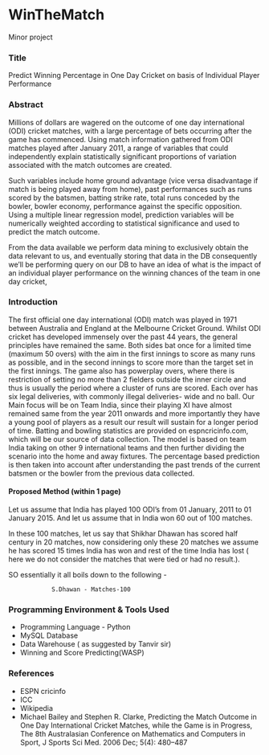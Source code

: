 # WinTheMatch

Minor project

### Title

Predict Winning Percentage in One Day Cricket on basis of Individual Player Performance


### Abstract 

Millions of dollars are wagered on the outcome of one day international (ODI) cricket matches, with a large percentage of bets occurring after the game has commenced. Using match information gathered from  ODI matches played after January 2011, a range of variables that could independently explain statistically significant proportions of variation associated with the match outcomes are created.

Such variables include home ground advantage (vice versa disadvantage if match is being played away from home),  past performances such as runs scored by the batsmen,  batting strike rate,  total runs conceded by the bowler, bowler economy, performance against the specific opposition. Using a multiple linear regression model, prediction variables will be  numerically weighted according to statistical significance and used to predict the match outcome.

From the data available we perform data mining to exclusively obtain the data relevant to us, and  eventually storing that data in the DB consequently we’ll be performing query on our DB to have an idea of what is the impact of an individual player performance on the winning chances of the team in one day cricket,


### Introduction

The first official one day international (ODI) match was played in 1971 between Australia and England at the Melbourne Cricket Ground. Whilst ODI cricket has developed immensely over the past 44 years, the general principles have remained the same. Both sides bat once for a limited time (maximum 50 overs) with the aim in the first innings to score as many runs as possible, and in the second innings to score more than the target set in the first innings. The game also has powerplay overs, where there is restriction of setting no more than 2 fielders outside the inner circle and thus is usually the period where a cluster of runs are scored.  Each over has six legal deliveries, with commonly illegal deliveries- wide and no ball. 
Our Main focus will be on Team India, since their playing XI have almost remained same from the year 2011 onwards and more importantly they have a young pool of players as a result our result will sustain for a longer period of time. Batting and bowling statistics are provided on espncricinfo.com, which will be our source of data collection. The model is based on team India taking on other 9 international teams and then further dividing the scenario into the home and away fixtures. The percentage based prediction is then taken into account after understanding the past trends of the current batsmen or the bowler from the previous data collected. 



#### Proposed Method (within 1 page)

Let us assume that India has played 100 ODI’s from 01 January, 2011 to 01 January 2015. And let us assume that in India won 60 out of 100 matches. 

In these 100 matches, let us say that Shikhar Dhawan has scored half century in 20 matches, now considering only these 20 matches we assume he has scored 15 times India has won and rest of the time India has lost ( here we do not consider the matches that were tied or had no result.).

SO essentially it all boils down to the following -

                S.Dhawan - Matches-100
                            















### Programming Environment & Tools Used

* Programming Language - Python
* MySQL Database
* Data Warehouse ( as suggested by Tanvir sir) 
* Winning and Score Predicting(WASP)




### References

* ESPN cricinfo
* ICC
* Wikipedia
* Michael Bailey and Stephen R. Clarke, Predicting the Match Outcome in One Day International Cricket Matches, while the Game is in Progress, The 8th Australasian Conference on Mathematics and Computers in Sport, J Sports Sci Med. 2006 Dec; 5(4): 480–487


